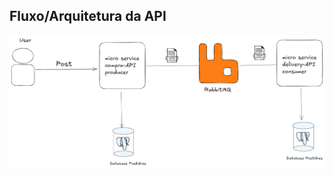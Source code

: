 ## Fluxo/Arquitetura da API
![Alt text](https://github.com/Walmircsanto/buy-product-API/blob/main/assets/rabbitMQ-arqui.png "a title")
